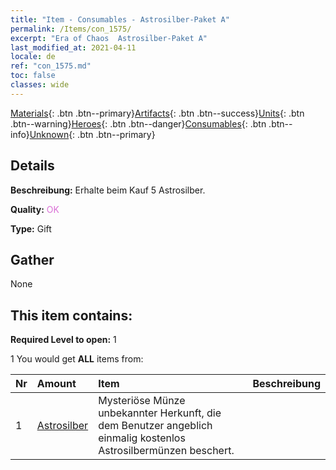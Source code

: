 ```yaml
---
title: "Item - Consumables - Astrosilber-Paket A"
permalink: /Items/con_1575/
excerpt: "Era of Chaos  Astrosilber-Paket A"
last_modified_at: 2021-04-11
locale: de
ref: "con_1575.md"
toc: false
classes: wide
---
```

 [Materials](/de/Items/){: .btn .btn--primary}[Artifacts](/de/Items/Artifacts/){: .btn .btn--success}[Units](/de/Items/Units/){: .btn .btn--warning}[Heroes](/de/Items/Heroes/){: .btn .btn--danger}[Consumables](/de/Items/Consumables/){: .btn .btn--info}[Unknown](/de/Items/Unknown/){: .btn .btn--primary}

## Details
 **Beschreibung:** Erhalte beim Kauf 5 Astrosilber.

 **Quality:** <span style="color: #DA70D6">OK</span>

 **Type:** Gift

## Gather

  None

## This item contains:

 **Required Level to open:** 1

 1 You would get **ALL** items  from:

  | Nr | Amount |     Item    | Beschreibung |
  |:---|:-------|:------------|:-----------:|
  | 1 | [Astrosilber](/de/Items/con_969/) | Mysteriöse Münze unbekannter Herkunft, die dem Benutzer angeblich einmalig kostenlos Astrosilbermünzen beschert. | 
